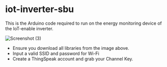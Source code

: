 # iot-inverter-sbu
This is the Arduino code required to run on the energy monitoring device of the IoT-enable inverter.

![Screenshot (3)](https://github.com/taiwojay/iot-inverter-sbu/assets/60525931/f84e69fd-9901-4467-acb4-ac549ba3d15b)

- Ensure you download all libraries from the image above.
- Input a valid SSID and password for Wi-Fi
- Create a ThingSpeak account and grab your Channel Key.
